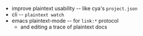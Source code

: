 - improve plaintext usability -- like cya's `project.json`
- cli -- `plaintext watch`
- emacs plaintext-mode -- for `link:*` protocol
  - and editing a trace of plaintext docs
